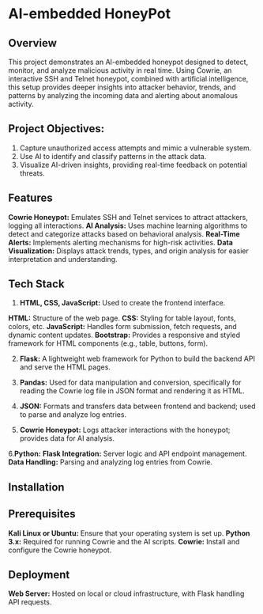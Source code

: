 # AI-embedded HoneyPot
## Overview
This project demonstrates an AI-embedded honeypot designed to detect, monitor, and analyze malicious activity in real time. Using Cowrie, an interactive SSH and Telnet honeypot, combined with artificial intelligence, this setup provides deeper insights into attacker behavior, trends, and patterns by analyzing the incoming data and alerting about anomalous activity.
 ## Project Objectives:
1. Capture unauthorized access attempts and mimic a vulnerable system.
2. Use AI to identify and classify patterns in the attack data.
3. Visualize AI-driven insights, providing real-time feedback on potential threats.

## Features
**Cowrie Honeypot:** Emulates SSH and Telnet services to attract attackers, logging all interactions.
**AI Analysis:** Uses machine learning algorithms to detect and categorize attacks based on behavioral analysis.
**Real-Time Alerts:** Implements alerting mechanisms for high-risk activities.
**Data Visualization:** Displays attack trends, types, and origin analysis for easier interpretation and understanding.

 ## Tech Stack
1. **HTML, CSS, JavaScript:** Used to create the frontend interface.

**HTML:** Structure of the web page.
**CSS:** Styling for table layout, fonts, colors, etc.
**JavaScript:** Handles form submission, fetch requests, and dynamic content updates.
**Bootstrap:** Provides a responsive and styled framework for HTML components (e.g., table, buttons, form).

2. **Flask:** A lightweight web framework for Python to build the backend API and serve the HTML pages.

3. **Pandas:** Used for data manipulation and conversion, specifically for reading the Cowrie log file in JSON format and rendering it as HTML.

4. **JSON:** Formats and transfers data between frontend and backend; used to parse and analyze log entries.

5. **Cowrie Honeypot:** Logs attacker interactions with the honeypot; provides data for AI analysis.

6.**Python:**
  **Flask Integration:** Server logic and API endpoint management.
  **Data Handling:** Parsing and analyzing log entries from Cowrie.

## Installation
## Prerequisites
**Kali Linux or Ubuntu:** Ensure that your operating system is set up.
**Python 3.x:** Required for running Cowrie and the AI scripts.
**Cowrie:** Install and configure the Cowrie honeypot.

## Deployment
**Web Server:** Hosted on local or cloud infrastructure, with Flask handling API requests.
